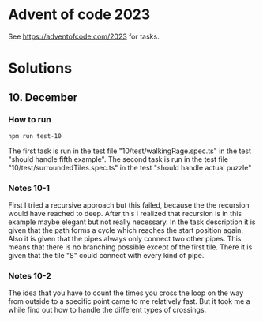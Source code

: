 # Advent of code 2023
See https://adventofcode.com/2023 for tasks. 

# Solutions
## 10. December
### How to run
```
npm run test-10
```
The first task is run in the test file "10/test/walkingRage.spec.ts" in the test "should handle fifth example".
The second task is run in the test file "10/test/surroundedTiles.spec.ts" in the test "should handle actual puzzle"

### Notes 10-1
First I tried a recursive approach but this failed, because the the recursion would have reached to deep. 
After this I realized that recursion is in this example maybe elegant but not really necessary. 
In the task description it is given that the path forms a cycle which reaches the start position again.
Also it is given that the pipes always only connect two other pipes. 
This means that there is no branching possible except of the first tile. 
There it is given that the tile "S" could connect with every kind of pipe.  

### Notes 10-2
The idea that you have to count the times you cross the loop on the way from outside to a specific point came to me relatively fast.
But it took me a while find out how to handle the different types of crossings. 